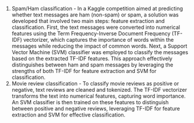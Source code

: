 1. Spam/Ham classification -  In a Kaggle competition aimed at predicting whether text messages are ham (non-spam) or spam, a solution was developed that involved two main steps: feature extraction and classification. First, the text messages were converted into numerical features using the Term Frequency-Inverse Document Frequency (TF-IDF) vectorizer, which captures the importance of words within the messages while reducing the impact of common words. Next, a Support Vector Machine (SVM) classifier was employed to classify the messages based on the extracted TF-IDF features. This approach effectively distinguishes between ham and spam messages by leveraging the strengths of both TF-IDF for feature extraction and SVM for classification.
2. Movie review classification - To classify movie reviews as positive or negative, text reviews are cleaned and tokenized. The TF-IDF vectorizer transforms the text into numerical features, capturing word importance. An SVM classifier is then trained on these features to distinguish between positive and negative reviews, leveraging TF-IDF for feature extraction and SVM for effective classification.
